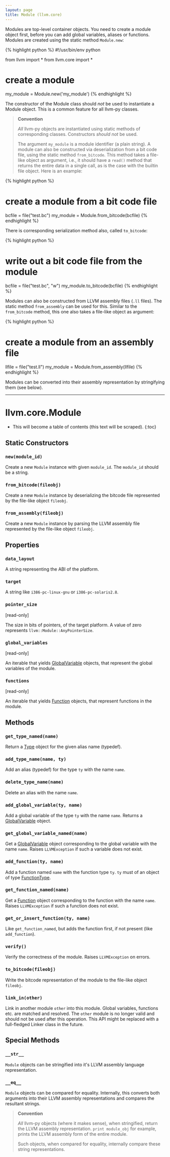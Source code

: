 ```yaml
---
layout: page
title: Module (llvm.core)
---
```


Modules are top-level container objects. You need to create a module
object first, before you can add global variables, aliases or functions.
Modules are created using the static method `Module.new`:

{% highlight python %}
#!/usr/bin/env python

from llvm import *
from llvm.core import *

# create a module
my_module = Module.new('my_module')
{% endhighlight %}

The constructor of the Module class should _not_ be used to instantiate
a Module object. This is a common feature for all llvm-py classes.

> **Convention**
>
> *All* llvm-py objects are instantiated using static methods of
> corresponding classes. Constructors _should not_ be used.
>
> The argument `my_module` is a module identifier (a plain string). A
> module can also be constructed via deserialization from a bit code file,
> using the static method `from_bitcode`. This method takes a file-like
> object as argument, i.e., it should have a `read()` method that returns
> the entire data in a single call, as is the case with the builtin file
> object. Here is an example:

{% highlight python %}
# create a module from a bit code file
bcfile = file("test.bc")
my_module = Module.from_bitcode(bcfile)
{% endhighlight %}

There is corresponding serialization method also, called `to_bitcode`:

{% highlight python %}
# write out a bit code file from the module
bcfile = file("test.bc", "w")
my_module.to_bitcode(bcfile)
{% endhighlight %}

Modules can also be constructed from LLVM assembly files (`.ll` files).
The static method `from_assembly` can be used for this. Similar to the
`from_bitcode` method, this one also takes a file-like object as
argument:

{% highlight python %}
# create a module from an assembly file
llfile = file("test.ll")
my_module = Module.from_assembly(llfile)
{% endhighlight %}

Modules can be converted into their assembly representation by
stringifying them (see below).

* * *


# llvm.core.Module

* This will become a table of contents (this text will be scraped).
{:toc}

## Static Constructors

### `new(module_id)`

Create a new `Module` instance with given `module_id`. The `module_id`
should be a string.

### `from_bitcode(fileobj)`

Create a new `Module` instance by deserializing the bitcode file
represented by the file-like object `fileobj`.

### `from_assembly(fileobj)`

Create a new `Module` instance by parsing the LLVM assembly file
represented by the file-like object `fileobj`.

## Properties

### `data_layout`

A string representing the ABI of the platform.

### `target`

A string like `i386-pc-linux-gnu` or `i386-pc-solaris2.8`.

### `pointer_size` 
\[read-only\]

The size in bits of pointers, of the target platform. A value of
zero represents `llvm::Module::AnyPointerSize`.

### `global_variables` 
\[read-only\]

An iterable that yields [GlobalVariable][llvm.core.GlobalVariable] objects,
that represent the global variables of the module.

### `functions` 
\[read-only\]

An iterable that yields [Function][llvm.core.Function] objects,
that represent functions in the module.

## Methods

### `get_type_named(name)`

Return a [Type][llvm.core.Type] object for the given alias name (typedef).

### `add_type_name(name, ty)`

Add an alias (typedef) for the type `ty` with the name `name`.


### `delete_type_name(name)`

Delete an alias with the name `name`.

### `add_global_variable(ty, name)`

Add a global variable of the type `ty` with the name `name`.
Returns a [GlobalVariable][llvm.core.GlobalVariable] object.

### `get_global_variable_named(name)`

Get a [GlobalVariable][llvm.core.GlobalVariable] object corresponding to
the global variable with the name `name`.
Raises `LLVMException` if such a variable does not exist.

### `add_function(ty, name)`

Add a function named `name` with the function type `ty`. `ty` must
of an object of type [FunctionType][llvm.core.FunctionType].

### `get_function_named(name)`

Get a [Function][llvm.core.Function] object corresponding to the function with
the name `name`. Raises `LLVMException` if such a function does not exist.

### `get_or_insert_function(ty, name)`

Like `get_function_named`, but adds the function first, if not
present (like `add_function`).

### `verify()`

Verify the correctness of the module. Raises `LLVMException` on
errors.

### `to_bitcode(fileobj)`

Write the bitcode representation of the module to the file-like
object `fileobj`.

### `link_in(other)`

Link in another module `other` into this module. Global variables,
functions etc. are matched and resolved. The `other` module is no
longer valid and should not be used after this operation. This API
might be replaced with a full-fledged Linker class in the future.

## Special Methods


### `__str__`

`Module` objects can be stringified into it's LLVM assembly language
representation.

### `__eq__`

`Module` objects can be compared for equality. Internally, this
converts both arguments into their LLVM assembly representations and
compares the resultant strings.

> **Convention**
>
> *All* llvm-py objects (where it makes sense), when stringified, return
> the LLVM assembly representation. `print module_obj` for example,
> prints the LLVM assembly form of the entire module.
>
> Such objects, when compared for equality, internally compare these
> string representations.

[llvm.core.Function]: llvm.core.Function.html
[llvm.core.FunctionType]: llvm.core.FunctionType.html
[llvm.core.GlobalVariable]: llvm.core.GlobalVariable.html
[llvm.core.BasicBlock]: llvm.core.BasicBlock.html
[llvm.core.Type]: llvm.core.Type.html

